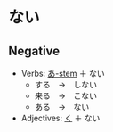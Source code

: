 # ない

## Negative

- Verbs: [あ-stem](stem-あ) ＋ ない
	- する　→　しない
	- 来る　→　こない
	- ある　→　ない
- Adjectives: [く](・く) ＋ ない
